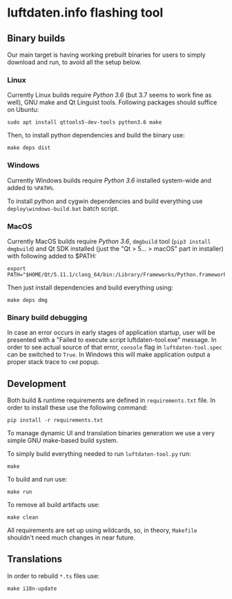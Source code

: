 luftdaten.info flashing tool
============================

Binary builds
-------------

Our main target is having working prebuilt binaries for users to simply
download and run, to avoid all the setup below.

### Linux
Currently Linux builds require *Python 3.6* (but 3.7 seems to work fine as
well), GNU make and Qt Linguist tools. Following packages should suffice on
Ubuntu:

    sudo apt install qttools5-dev-tools python3.6 make

Then, to install python dependencies and build the binary use:

    make deps dist

### Windows

Currently Windows builds require *Python 3.6* installed system-wide and added to
`%PATH%`.

To install python and cygwin dependencies and build everything use
`deploy\windows-build.bat` batch script.

### MacOS
Currently MacOS builds require *Python 3.6*, `dmgbuild` tool (`pip3 install
dmgbuild`) and Qt SDK installed (just the "Qt >
5... > macOS" part in installer) with following added to $PATH:

    export PATH="$HOME/Qt/5.11.1/clang_64/bin:/Library/Frameworks/Python.framework/Versions/3.6/bin:$PATH"

Then just install dependencies and build everything using:

    make deps dmg

### Binary build debugging

In case an error occurs in early stages of application startup, user will be
presented with a "Failed to execute script luftdaten-tool.exe" message. In order
to see actual source of that error, `console` flag in `luftdaten-tool.spec` can
be switched to `True`. In Windows this will make application output a proper
stack trace to `cmd` popup.

Development
-----------

Both build & runtime requirements are defined in `requirements.txt` file. In
order to install these use the following command:

    pip install -r requirements.txt

To manage dynamic UI and translation binaries generation we use a very simple
GNU make-based build system.

To simply build everything needed to run `luftdaten-tool.py` run:

    make

To build and run use:

    make run

To remove all build artifacts use:

    make clean

All requirements are set up using wildcards, so, in theory, `Makefile` shouldn't
need much changes in near future.

Translations
------------

In order to rebuild `*.ts` files use:

    make i18n-update
